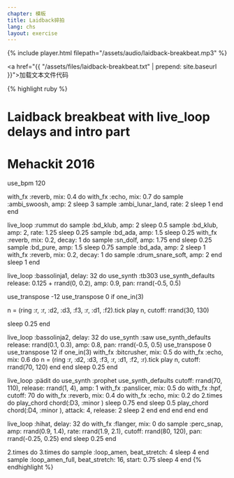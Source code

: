 ```yaml
---
chapter: 模板
title: Laidback碎拍
lang: chs
layout: exercise
---
```


{% include player.html filepath="/assets/audio/laidback-breakbeat.mp3" %}

<a href="{{ "/assets/files/laidback-breakbeat.txt" | prepend: site.baseurl }}">加载文本文件代码</a>

{% highlight ruby %}
# Laidback breakbeat with live_loop delays and intro part
# Mehackit 2016

use_bpm 120

with_fx :reverb, mix: 0.4 do
  with_fx :echo, mix: 0.7 do
    sample :ambi_swoosh, amp: 2
    sleep 3
    sample :ambi_lunar_land, rate: 2
    sleep 1
  end
end

live_loop :rummut do
  sample :bd_klub, amp: 2
  sleep 0.5
  sample :bd_klub, amp: 2, rate: 1.25
  sleep 0.25
  sample :bd_ada, amp: 1.5
  sleep 0.25
  with_fx :reverb, mix: 0.2, decay: 1 do
    sample :sn_dolf, amp: 1.75
  end
  sleep 0.25
  sample :bd_pure, amp: 1.5
  sleep 0.75
  sample :bd_ada, amp: 2
  sleep 1
  with_fx :reverb, mix: 0.2, decay: 1 do
    sample :drum_snare_soft, amp: 2
  end
  sleep 1
end

live_loop :bassolinja1, delay: 32 do
  use_synth :tb303
  use_synth_defaults release: 0.125 + rrand(0, 0.2), amp: 0.9, pan: rrand(-0.5, 0.5)

  use_transpose -12
  use_transpose 0 if one_in(3)

  n = (ring :r, :r, :d2, :d3, :f3, :r, :d1, :f2).tick
  play n, cutoff: rrand(30, 130)

  sleep 0.25
end

live_loop :bassolinja2, delay: 32 do
  use_synth :saw
  use_synth_defaults release: rrand(0.1, 0.3), amp: 0.8, pan: rrand(-0.5, 0.5)
  use_transpose 0
  use_transpose 12 if one_in(3)
  with_fx :bitcrusher, mix: 0.5 do
    with_fx :echo, mix: 0.6 do
      n = (ring :r, :d2, :d3, :f3, :r, :d1, :f2, :r).tick
      play n, cutoff: rrand(70, 120)
    end
  end
  sleep 0.25
end

live_loop :pädit do
  use_synth :prophet
  use_synth_defaults cutoff: rrand(70, 110), release: rrand(1, 4), amp: 1
  with_fx :panslicer, mix: 0.5 do
    with_fx :hpf, cutoff: 70 do
      with_fx :reverb, mix: 0.4 do
        with_fx :echo, mix: 0.2 do
          2.times do
            play_chord chord(:D3, :minor )
            sleep 0.75
          end
          sleep 0.5
          play_chord chord(:D4, :minor ), attack: 4, release: 2
          sleep 2
        end
      end
    end
  end
end

live_loop :hihat, delay: 32 do
  with_fx :flanger, mix: 0 do
    sample :perc_snap, amp: rrand(0.9, 1.4), rate: rrand(1.9, 2.1), cutoff: rrand(80, 120), pan: rrand(-0.25, 0.25)
  end
  sleep 0.25
end

2.times do
  3.times do
    sample :loop_amen, beat_stretch: 4
    sleep 4
  end
  sample :loop_amen_full, beat_stretch: 16, start: 0.75
  sleep 4
end
{% endhighlight %}